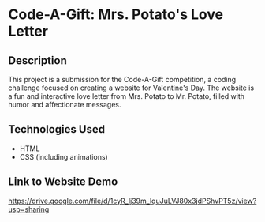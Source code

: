 # Code-A-Gift: Mrs. Potato's Love Letter

## Description
This project is a submission for the Code-A-Gift competition, a coding challenge focused on creating a website for Valentine's Day. The website is a fun and interactive love letter from Mrs. Potato to Mr. Potato, filled with humor and affectionate messages.

## Technologies Used
- HTML
- CSS (including animations)

## Link to Website Demo
https://drive.google.com/file/d/1cyR_lj39m_lquJuLVJ80x3jdPShvPT5z/view?usp=sharing
